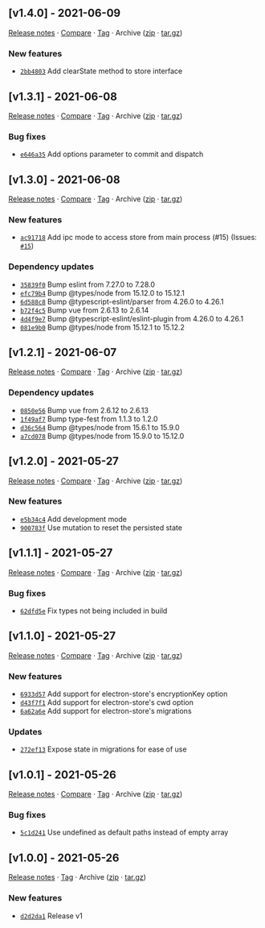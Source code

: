 ## [v1.4.0] - 2021-06-09

[Release notes](https://github.com/BetaHuhn/vuex-electron-store/releases/tag/v1.4.0) · [Compare](https://github.com/BetaHuhn/vuex-electron-store/compare/v1.3.1...v1.4.0) · [Tag](https://github.com/BetaHuhn/vuex-electron-store/tree/v1.4.0) · Archive ([zip](https://github.com/BetaHuhn/vuex-electron-store/archive/v1.4.0.zip) · [tar.gz](https://github.com/BetaHuhn/vuex-electron-store/archive/v1.4.0.tar.gz))

### New features

- [`2bb4803`](https://github.com/BetaHuhn/vuex-electron-store/commit/2bb4803)  Add clearState method to store interface

## [v1.3.1] - 2021-06-08

[Release notes](https://github.com/BetaHuhn/vuex-electron-store/releases/tag/v1.3.1) · [Compare](https://github.com/BetaHuhn/vuex-electron-store/compare/v1.3.0...v1.3.1) · [Tag](https://github.com/BetaHuhn/vuex-electron-store/tree/v1.3.1) · Archive ([zip](https://github.com/BetaHuhn/vuex-electron-store/archive/v1.3.1.zip) · [tar.gz](https://github.com/BetaHuhn/vuex-electron-store/archive/v1.3.1.tar.gz))

### Bug fixes

- [`e646a35`](https://github.com/BetaHuhn/vuex-electron-store/commit/e646a35)  Add options parameter to commit and dispatch

## [v1.3.0] - 2021-06-08

[Release notes](https://github.com/BetaHuhn/vuex-electron-store/releases/tag/v1.3.0) · [Compare](https://github.com/BetaHuhn/vuex-electron-store/compare/v1.2.1...v1.3.0) · [Tag](https://github.com/BetaHuhn/vuex-electron-store/tree/v1.3.0) · Archive ([zip](https://github.com/BetaHuhn/vuex-electron-store/archive/v1.3.0.zip) · [tar.gz](https://github.com/BetaHuhn/vuex-electron-store/archive/v1.3.0.tar.gz))

### New features

- [`ac91718`](https://github.com/BetaHuhn/vuex-electron-store/commit/ac91718)  Add ipc mode to access store from main process (#15)
(Issues: [`#15`](https://github.com/BetaHuhn/vuex-electron-store/issues/15))

### Dependency updates

- [`35839f0`](https://github.com/BetaHuhn/vuex-electron-store/commit/35839f0)  Bump eslint from 7.27.0 to 7.28.0
- [`efc79b4`](https://github.com/BetaHuhn/vuex-electron-store/commit/efc79b4)  Bump @types/node from 15.12.0 to 15.12.1
- [`6d588c8`](https://github.com/BetaHuhn/vuex-electron-store/commit/6d588c8)  Bump @typescript-eslint/parser from 4.26.0 to 4.26.1
- [`b72f4c5`](https://github.com/BetaHuhn/vuex-electron-store/commit/b72f4c5)  Bump vue from 2.6.13 to 2.6.14
- [`4d4f9e7`](https://github.com/BetaHuhn/vuex-electron-store/commit/4d4f9e7)  Bump @typescript-eslint/eslint-plugin from 4.26.0 to 4.26.1
- [`081e9b0`](https://github.com/BetaHuhn/vuex-electron-store/commit/081e9b0)  Bump @types/node from 15.12.1 to 15.12.2

## [v1.2.1] - 2021-06-07

[Release notes](https://github.com/BetaHuhn/vuex-electron-store/releases/tag/v1.2.1) · [Compare](https://github.com/BetaHuhn/vuex-electron-store/compare/v1.2.0...v1.2.1) · [Tag](https://github.com/BetaHuhn/vuex-electron-store/tree/v1.2.1) · Archive ([zip](https://github.com/BetaHuhn/vuex-electron-store/archive/v1.2.1.zip) · [tar.gz](https://github.com/BetaHuhn/vuex-electron-store/archive/v1.2.1.tar.gz))

### Dependency updates

- [`0850e56`](https://github.com/BetaHuhn/vuex-electron-store/commit/0850e56)  Bump vue from 2.6.12 to 2.6.13
- [`1f49af7`](https://github.com/BetaHuhn/vuex-electron-store/commit/1f49af7)  Bump type-fest from 1.1.3 to 1.2.0
- [`d36c564`](https://github.com/BetaHuhn/vuex-electron-store/commit/d36c564)  Bump @types/node from 15.6.1 to 15.9.0
- [`a7cd078`](https://github.com/BetaHuhn/vuex-electron-store/commit/a7cd078)  Bump @types/node from 15.9.0 to 15.12.0

## [v1.2.0] - 2021-05-27

[Release notes](https://github.com/BetaHuhn/vuex-electron-store/releases/tag/v1.2.0) · [Compare](https://github.com/BetaHuhn/vuex-electron-store/compare/v1.1.1...v1.2.0) · [Tag](https://github.com/BetaHuhn/vuex-electron-store/tree/v1.2.0) · Archive ([zip](https://github.com/BetaHuhn/vuex-electron-store/archive/v1.2.0.zip) · [tar.gz](https://github.com/BetaHuhn/vuex-electron-store/archive/v1.2.0.tar.gz))

### New features

- [`e5b34c4`](https://github.com/BetaHuhn/vuex-electron-store/commit/e5b34c4)  Add development mode
- [`900783f`](https://github.com/BetaHuhn/vuex-electron-store/commit/900783f)  Use mutation to reset the persisted state

## [v1.1.1] - 2021-05-27

[Release notes](https://github.com/BetaHuhn/vuex-electron-store/releases/tag/v1.1.1) · [Compare](https://github.com/BetaHuhn/vuex-electron-store/compare/v1.1.0...v1.1.1) · [Tag](https://github.com/BetaHuhn/vuex-electron-store/tree/v1.1.1) · Archive ([zip](https://github.com/BetaHuhn/vuex-electron-store/archive/v1.1.1.zip) · [tar.gz](https://github.com/BetaHuhn/vuex-electron-store/archive/v1.1.1.tar.gz))

### Bug fixes

- [`62dfd5e`](https://github.com/BetaHuhn/vuex-electron-store/commit/62dfd5e)  Fix types not being included in build

## [v1.1.0] - 2021-05-27

[Release notes](https://github.com/BetaHuhn/vuex-electron-store/releases/tag/v1.1.0) · [Compare](https://github.com/BetaHuhn/vuex-electron-store/compare/v1.0.1...v1.1.0) · [Tag](https://github.com/BetaHuhn/vuex-electron-store/tree/v1.1.0) · Archive ([zip](https://github.com/BetaHuhn/vuex-electron-store/archive/v1.1.0.zip) · [tar.gz](https://github.com/BetaHuhn/vuex-electron-store/archive/v1.1.0.tar.gz))

### New features

- [`6933d57`](https://github.com/BetaHuhn/vuex-electron-store/commit/6933d57)  Add support for electron-store&#x27;s encryptionKey option
- [`d43f7f1`](https://github.com/BetaHuhn/vuex-electron-store/commit/d43f7f1)  Add support for electron-store&#x27;s cwd option
- [`6a62a6e`](https://github.com/BetaHuhn/vuex-electron-store/commit/6a62a6e)  Add support for electron-store&#x27;s migrations

### Updates

- [`272ef13`](https://github.com/BetaHuhn/vuex-electron-store/commit/272ef13)  Expose state in migrations for ease of use

## [v1.0.1] - 2021-05-26

[Release notes](https://github.com/BetaHuhn/vuex-electron-store/releases/tag/v1.0.1) · [Compare](https://github.com/BetaHuhn/vuex-electron-store/compare/v1.0.0...v1.0.1) · [Tag](https://github.com/BetaHuhn/vuex-electron-store/tree/v1.0.1) · Archive ([zip](https://github.com/BetaHuhn/vuex-electron-store/archive/v1.0.1.zip) · [tar.gz](https://github.com/BetaHuhn/vuex-electron-store/archive/v1.0.1.tar.gz))

### Bug fixes

- [`5c1d241`](https://github.com/BetaHuhn/vuex-electron-store/commit/5c1d241)  Use undefined as default paths instead of empty array

## [v1.0.0] - 2021-05-26

[Release notes](https://github.com/BetaHuhn/vuex-electron-store/releases/tag/v1.0.0) · [Tag](https://github.com/BetaHuhn/vuex-electron-store/tree/v1.0.0) · Archive ([zip](https://github.com/BetaHuhn/vuex-electron-store/archive/v1.0.0.zip) · [tar.gz](https://github.com/BetaHuhn/vuex-electron-store/archive/v1.0.0.tar.gz))

### New features

- [`d2d2da1`](https://github.com/BetaHuhn/vuex-electron-store/commit/d2d2da1)  Release v1
